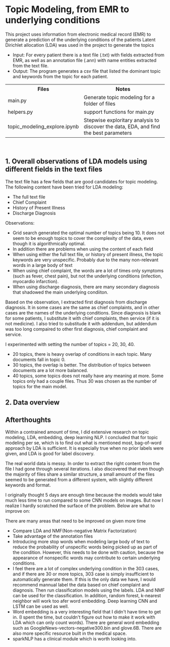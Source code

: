 # Topic Modeling, from EMR to underlying conditions
This project uses information from electronic medical record (EMR) to generate a prediction of the underlying conditions of the patients
Latent Dirichlet allocation (LDA) was used in the project to generate the topics

* Input: For every patient there is a text file (.txt) with fields extracted from EMR, as well as an annotation file (.ann) with name entities extracted from the text file.  
* Output: The program generates a csv file that listed the dominant topic and keywords from the topic for each patient.  

<table>
  <tr>
    <th>Files</th>
    <th>Notes</th>
  </tr>
  <tr>
    <td>main.py</td>
    <td>Generate topic modeling for a folder of files</td>
  </tr>
  <tr>
    <td>helpers.py</td>
    <td>support functions for main.py</td>
  </tr>
  <tr>
    <td>topic_modeling_explore.ipynb</td>
    <td>Stepwise exploritary analysis to discover the data, EDA, and find the best parameters</td>
  </tr>
</table>
<br>

## 1. Overall observations of LDA models using different fields in the text files
The text file has a few fields that are good candidates for topic modeling. The following content have been tried for LDA modeling:
* The full text file
* Chief Complaint
* History of Present Illness
* Discharge Diagnosis

Observations: 
* Grid search generated the optimal number of topics being 10. It does not seem to be enough topics to cover the complexity of the data, even though it is algorithmically optimal. 
* In addition there are problems when using the content of each field
* When using either the full text file, or history of present illness, the topic keywords are very unspecific. Probably due to the many non-relevant words in a large body of text
* When using chief complaint, the words are a lot of times only symptoms (such as fever, chest pain), but not the underlying conditions (infection, myocardio infarction).
* When using discharge diagnosis, there are many secondary diagnosis that shadowed the main underlying condiiton.

Based on the observation, I extracted first diagnosis from discharge diagnosis. It in some cases are the same as chief complaints, and in other cases are the names of the underlying conditions. Since diagnosis is blank for some patients, I substitute it with chief complaints, then service (if it is not medicine). I also tried to substitude it with addendum, but addendum was too long compaired to other first diagnosis, chief complaint and service.

I experimented with setting the number of topics = 20, 30, 40. 
* 20 topics, there is heavy overlap of conditions in each topic. Many documents fall in topic 0.
* 30 topics, the overlap is better. The distribution of topics between documents are a lot more balanced.
* 40 topics, some topics does not really have any meaning at more. Some topics only had a couple files. 
Thus 30 was chosen as the number of topics for the main model.

## 2. Data overview

## Afterthoughts
Within a contrained amount of time, I did extensive research on topic modeling, LDA, embedding, deep learning NLP. I concluded that for topic modeling per se, which is to find out what is mentioned most, bag-of-word approach by LDA is sufficient. It is especially true when no prior labels were given, and LDA is good for label discovery.

The real world data is messy. In order to extract the right content from the file I had gone through several iterations. I also discovered that even though the majority of files share a similar structure, a small amount of the files seemed to be generated from a different system, with slightly different keywords and format. 

I originally thought 5 days are enough time because the models would take much less time to run compared to some CNN models on images. But now I realize I hardly scratched the surface of the problem. Below are what to improve on:

There are many areas that need to be improved on given more time
* Compare LDA and NMF(Non-negative Matrix Factorization) 
* Take advantage of the annotation files
* Introducing more stop words when modeling large body of text to reduce the probability of unspecific words being picked up as part of the condition. However, this needs to be done with caution, because the appearance of nonspecific words may contribute to certain underlying conditions.
* I feel there are a lot of complex underlying condition in the 303 cases, and if there are 30 or more topics, 303 case is simply insufficient to automatically generate them. If this is the only data we have, I would recommend mannual label the data based on chief complaint and diagnosis. Then run classification models using the labels. LDA and NMF can be used for the classification. In addition, random forest, k-nearest neighbor will work too afer word embedding. Deep learning CNN and LSTM can be used as well.
* Word embedding is a very interesting field that I didn't have time to get in. (I spent the time, but couldn't figure out how to make it work with LDA which can only count words). There are general word embedding such as GoogleNews-vectors-negative300.bin and glove.6B. There are also more specific resource built in the medical space. 
* sparkNLP has a clinical module which is worth looking into.

